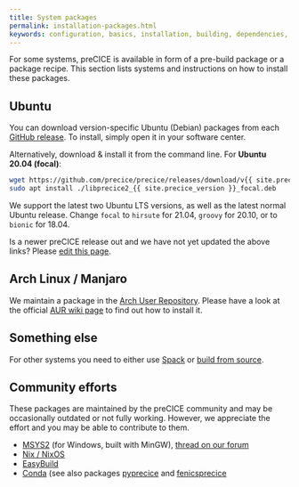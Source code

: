 ```yaml
---
title: System packages
permalink: installation-packages.html
keywords: configuration, basics, installation, building, dependencies, spack
---
```


For some systems, preCICE is available in form of a pre-build package or a package recipe.
This section lists systems and instructions on how to install these packages.

## Ubuntu

You can download version-specific Ubuntu (Debian) packages from each [GitHub release](https://github.com/precice/precice/releases/latest).
To install, simply open it in your software center.

Alternatively, download & install it from the command line. For **Ubuntu 20.04 (focal)**:

```bash
wget https://github.com/precice/precice/releases/download/v{{ site.precice_version }}/libprecice2_{{ site.precice_version }}_focal.deb
sudo apt install ./libprecice2_{{ site.precice_version }}_focal.deb
```

We support the latest two Ubuntu LTS versions, as well as the latest normal Ubuntu release. Change `focal` to `hirsute` for 21.04, `groovy` for 20.10, or to `bionic` for 18.04.

Is a newer preCICE release out and we have not yet updated the above links? Please [edit this page](https://github.com/precice/precice.github.io_future/blob/master/pages/docs/installation/installation-packages.md).

## Arch Linux / Manjaro

We maintain a package in the [Arch User Repository](https://aur.archlinux.org/packages/precice/).
Please have a look at the official [AUR wiki page](https://wiki.archlinux.org/index.php/Arch_User_Repository) to find out how to install it.

## Something else

For other systems you need to either use [Spack](installation-spack.html) or [build from source](installation-source-preparation.html).

## Community efforts

These packages are maintained by the preCICE community and may be occasionally outdated or not fully working.
However, we appreciate the effort and you may be able to contribute to them.

- [MSYS2](https://packages.msys2.org/base/mingw-w64-precice) (for Windows, built with MinGW), [thread on our forum](https://precice.discourse.group/t/precice-and-mingw-packages/382)
- [Nix / NixOS](https://search.nixos.org/packages?channel=unstable&from=0&size=50&sort=relevance&query=precice)
- [EasyBuild](https://github.com/easybuilders/easybuild-easyconfigs/tree/develop/easybuild/easyconfigs/p/preCICE)
- [Conda](https://anaconda.org/conda-forge/precice) (see also packages [pyprecice](https://anaconda.org/conda-forge/pyprecice) and [fenicsprecice](https://anaconda.org/conda-forge/fenicsprecice)
